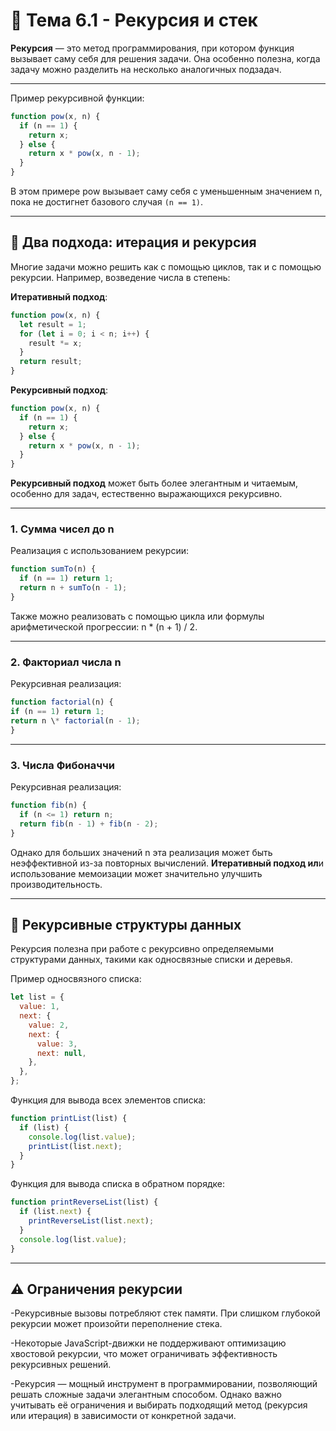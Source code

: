# 🔁 Тема 6.1 - Рекурсия и стек

**Рекурсия** — это метод программирования, при котором функция вызывает саму себя для решения задачи. Она особенно полезна, когда задачу можно разделить на несколько аналогичных подзадач.

---

Пример рекурсивной функции:

```javascript
function pow(x, n) {
  if (n == 1) {
    return x;
  } else {
    return x * pow(x, n - 1);
  }
}
```

В этом примере pow вызывает саму себя с уменьшенным значением n, пока не достигнет базового случая `(n == 1)`.

---

## 🧠 Два подхода: итерация и рекурсия

Многие задачи можно решить как с помощью циклов, так и с помощью рекурсии. Например, возведение числа в степень:

**Итеративный подход**:

```javascript
function pow(x, n) {
  let result = 1;
  for (let i = 0; i < n; i++) {
    result *= x;
  }
  return result;
}
```

**Рекурсивный подход**:

```javascript
function pow(x, n) {
  if (n == 1) {
    return x;
  } else {
    return x * pow(x, n - 1);
  }
}
```

**Рекурсивный подход** может быть более элегантным и читаемым, особенно для задач, естественно выражающихся рекурсивно.

---

### 1. Сумма чисел до n

Реализация с использованием рекурсии:

```javascript
function sumTo(n) {
  if (n == 1) return 1;
  return n + sumTo(n - 1);
}
```

Также можно реализовать с помощью цикла или формулы арифметической прогрессии: n \* (n + 1) / 2.

---

### 2. Факториал числа n

Рекурсивная реализация:

```javascript
function factorial(n) {
if (n == 1) return 1;
return n \* factorial(n - 1);
}
```

---

### 3. Числа Фибоначчи

Рекурсивная реализация:

```javascript
function fib(n) {
  if (n <= 1) return n;
  return fib(n - 1) + fib(n - 2);
}
```

Однако для больших значений n эта реализация может быть неэффективной из-за повторных вычислений. **Итеративный подход ил**и использование мемоизации может значительно улучшить производительность.

---

## 🔄 Рекурсивные структуры данных

Рекурсия полезна при работе с рекурсивно определяемыми структурами данных, такими как односвязные списки и деревья.

Пример односвязного списка:

```javascript
let list = {
  value: 1,
  next: {
    value: 2,
    next: {
      value: 3,
      next: null,
    },
  },
};
```

Функция для вывода всех элементов списка:

```javascript
function printList(list) {
  if (list) {
    console.log(list.value);
    printList(list.next);
  }
}
```

Функция для вывода списка в обратном порядке:

```javascript
function printReverseList(list) {
  if (list.next) {
    printReverseList(list.next);
  }
  console.log(list.value);
}
```

---

## ⚠️ Ограничения рекурсии

-Рекурсивные вызовы потребляют стек памяти. При слишком глубокой рекурсии может произойти переполнение стека.

-Некоторые JavaScript-движки не поддерживают оптимизацию хвостовой рекурсии, что может ограничивать эффективность рекурсивных решений.

-Рекурсия — мощный инструмент в программировании, позволяющий решать сложные задачи элегантным способом. Однако важно учитывать её ограничения и выбирать подходящий метод (рекурсия или итерация) в зависимости от конкретной задачи.
